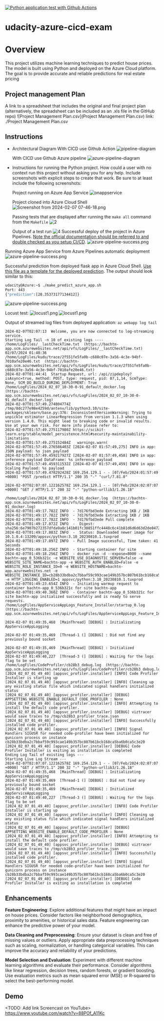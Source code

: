 
[![Python application test with Github Actions](https://github.com/tnbach1712/udacity-azure-cicd-exam/actions/workflows/pythonapp.yml/badge.svg)](https://github.com/tnbach1712/udacity-azure-cicd-exam/actions/workflows/pythonapp.yml)


# udacity-azure-cicd-exam

# Overview

This project utilizes machine learning techniques to predict house prices. The model is built using Python and deployed on the Azure Cloud platform. The goal is to provide accurate and reliable predictions for real estate pricing

## Project management Plan 
A link to a spreadsheet that includes the original and final project plan (alternatively, the spreadsheet can be included as an .xls file in the GitHub repo)
![Project Management Plan.csv](Project Management Plan.csv)
link: ./Project Management Plan.csv
## Instructions

 
* Architectural Diagram
  With CICD use Github Action
    ![pipeline-diagram](images/githubaction-pipeline-diagram.png)

  With CICD use Github Azure pipeline
    ![azure-pipeline-diagram](images/azure-pipeline-diagram.png)


* Instructions for running the Python project.  How could a user with no context run this project without asking you for any help.  Include screenshots with explicit steps to create that work. Be sure to at least include the following screenshots:

  Project running on Azure App Service
    ![onappservice](images/onappservice.png)

  Project cloned into Azure Cloud Shell
  ![Screenshot from 2024-02-07 07-46-18.png](images/1.png)

  Passing tests that are displayed after running the `make all` command from the `Makefile`
  ![2](images/2.png)

  Output of a test run
  ![4](images/4.png)
  Successful deploy of the project in Azure Pipelines.  [Note the official documentation should be referred to and double checked as you setup CI/CD](https://docs.microsoft.com/en-us/azure/devops/pipelines/ecosystems/python-webapp?view=azure-devops).
  ![azure-pipeline-success.png](images/azure-pipeline-success.png)

 Running Azure App Service from Azure Pipelines automatic deployment
![azure-pipeline-success.png](images/azure-pipeline-success.png)

 Successful prediction from deployed flask app in Azure Cloud Shell.  [Use this file as a template for the deployed prediction](https://github.com/udacity/nd082-Azure-Cloud-DevOps-Starter-Code/blob/master/C2-AgileDevelopmentwithAzure/project/starter_files/flask-sklearn/make_predict_azure_app.sh).
The output should look similar to this:
> 
```bash
udacity@Azure:~$ ./make_predict_azure_app.sh
Port: 443
{"prediction":[20.35373177134412]}
```
![azure-pipeline-success.png](images/5.png)

  Locust test:
  ![locust1.png](images/locust1.png)
  ![locust1.png](images/locust2.png)

Output of streamed log files from deployed application:
`
az webapp log tail
`
```
2024-02-07T02:07:13  Welcome, you are now connected to log-streaming service.
Starting Log Tail -n 10 of existing logs ----
/home/LogFiles/__lastCheckTime.txt  (https://bachtn-app.scm.azurewebsites.net/api/vfs/LogFiles/__lastCheckTime.txt)
02/07/2024 01:48:36
/home/LogFiles/kudu/trace/2f551fe5fa0b-c688c07e-3a56-4c3e-94bf-7010afe20e46.txt  (https://bachtn-app.scm.azurewebsites.net/api/vfs/LogFiles/kudu/trace/2f551fe5fa0b-c688c07e-3a56-4c3e-94bf-7010afe20e46.txt)
2024-02-07T01:44:41  Startup Request, url: /api/zipdeploy?isAsync=true, method: POST, type: request, pid: 87,1,14, ScmType: None, SCM_DO_BUILD_DURING_DEPLOYMENT: True
/home/LogFiles/2024_02_07_10-30-0-91_default_docker.log  (https://bachtn-app.scm.azurewebsites.net/api/vfs/LogFiles/2024_02_07_10-30-0-91_default_docker.log)
2024-02-07T01:57:49.274804774Z /tmp/8dc277e98e4259d/antenv/lib/python3.10/site-packages/sklearn/base.py:376: InconsistentVersionWarning: Trying to unpickle estimator LinearRegression from version 1.1.3 when using version 1.4.0. This might lead to breaking code or invalid results. Use at your own risk. For more info please refer to:
2024-02-07T01:57:49.275117980Z https://scikit-learn.org/stable/model_persistence.html#security-maintainability-limitations
2024-02-07T01:57:49.275152484Z   warnings.warn(
2024-02-07T01:57:49.276586403Z [2024-02-07 01:57:49,275] INFO in app: JSON payload: %s json_payload
2024-02-07T01:57:49.459217927Z [2024-02-07 01:57:49,458] INFO in app: inference payload DataFrame: %s inference_payload
2024-02-07T01:57:49.459311532Z [2024-02-07 01:57:49,459] INFO in app: Scaling Payload: %s payload
2024-02-07T01:57:49.478292428Z 169.254.129.1 - - [07/Feb/2024:01:57:49 +0000] "POST /predict HTTP/1.1" 200 35 "-" "curl/7.81.0"

2024-02-07T02:07:07.122162578Z 169.254.129.1 - - [07/Feb/2024:02:07:07 +0000] "GET / HTTP/1.1" 200 32 "-" "python-urllib3/1.26.18"

/home/LogFiles/2024_02_07_10-30-0-91_docker.log  (https://bachtn-app.scm.azurewebsites.net/api/vfs/LogFiles/2024_02_07_10-30-0-91_docker.log)
2024-02-07T01:49:17.782Z INFO  - 7d176fbd3ede Extracting 1KB / 1KB
2024-02-07T01:49:17.782Z INFO  - 7d176fbd3ede Extracting 1KB / 1KB
2024-02-07T01:49:17.782Z INFO  - 7d176fbd3ede Pull complete
2024-02-07T01:49:17.872Z INFO  -  Digest: sha256:6e7907b272357dfda9a8c141b01fc30851ffc4448c6c41b81d6d6d63d2de0472
2024-02-07T01:49:17.883Z INFO  -  Status: Downloaded newer image for 10.1.0.4:13209/appsvc/python:3.10_20230810.1.tuxprod
2024-02-07T01:49:17.897Z INFO  - Pull Image successful, Time taken: 41 Seconds
2024-02-07T01:49:18.256Z INFO  - Starting container for site
2024-02-07T01:49:18.256Z INFO  - docker run -d --expose=8000 --name bachtn-app_0_536b321c -e WEBSITE_USE_DIAGNOSTIC_SERVER=false -e WEBSITE_SITE_NAME=bachtn-app -e WEBSITE_AUTH_ENABLED=False -e WEBSITE_ROLE_INSTANCE_ID=0 -e WEBSITE_HOSTNAME=bachtn-app.azurewebsites.net -e WEBSITE_INSTANCE_ID=cb28b33bdba2c7bbaf59c993cae149b357bc807b61bcb168ca5ba6b0ca5c3e20 -e HTTP_LOGGING_ENABLED=1 appsvc/python:3.10_20230810.1.tuxprod 
2024-02-07T01:49:23.654Z INFO  - Initiating warmup request to container bachtn-app_0_536b321c for site bachtn-app
2024-02-07T01:49:40.360Z INFO  - Container bachtn-app_0_536b321c for site bachtn-app initialized successfully and is ready to serve requests.
/home/LogFiles/AppServiceAppLogs_Feature_Installer/startup_0.log  (https://bachtn-app.scm.azurewebsites.net/api/vfs/LogFiles/AppServiceAppLogs_Feature_Installer/startup_0.log)

2024-02-07 01:49:35,468  [MainThread] [DEBUG] : Initializating AppServiceAppLogging 

2024-02-07 01:49:35,469  [Thread-1 (] [DEBUG] : Did not find any previously bound socket

2024-02-07 01:49:35,469  [MainThread] [DEBUG] : Initialized AppServiceAppLogging
2024-02-07 01:49:40,227  [Thread-3 (] [DEBUG] : Waiting for the logs flag to be set
/home/LogFiles/CodeProfiler/cb28b3_debug.log  (https://bachtn-app.scm.azurewebsites.net/api/vfs/LogFiles/CodeProfiler/cb28b3_debug.log)
[2024_02_07_01_49_40] [appsvc_profiler.installer] [INFO] Code Profiler Installer is starting up
[2024_02_07_01_49_40] [appsvc_profiler.installer] [INFO] Cleaning up any existing status file which indicated signal handlers initialized status
[2024_02_07_01_49_40] [appsvc_profiler.installer] [DEBUG] APPSETTING_WEBSITE_ENABLE_DEFAULT_CODE_PROFILER : None
[2024_02_07_01_49_40] [appsvc_profiler.installer] [INFO] Attempting to install the default code profiler.
[2024_02_07_01_49_40] [appsvc_profiler.installer] [DEBUG] viztracer would save traces to /tmp/cb28b3_profiler_trace.json
[2024_02_07_01_49_40] [appsvc_profiler.installer] [INFO] Successfully installed code profiler.
[2024_02_07_01_49_40] [appsvc_profiler.installer] [INFO] Signal Handlers SIGUSR for needed code-profiler have been initialized for gunicorn process on instance cb28b33bdba2c7bbaf59c993cae149b357bc807b61bcb168ca5ba6b0ca5c3e20
[2024_02_07_01_49_40] [appsvc_profiler.installer] [DEBUG] Code Profiler Installer is exiting as installation is completed
Ending Log Tail of existing logs ---
Starting Live Log Stream ---
2024-02-07T02:07:07.122162578Z 169.254.129.1 - - [07/Feb/2024:02:07:07 +0000] "GET / HTTP/1.1" 200 32 "-" "python-urllib3/1.26.18"
2024-02-07 01:49:35,468  [MainThread] [DEBUG] : Initializating AppServiceAppLogging 
2024-02-07 01:49:35,469  [Thread-1 (] [DEBUG] : Did not find any previously bound socket
2024-02-07 01:49:35,469  [MainThread] [DEBUG] : Initialized AppServiceAppLogging
2024-02-07 01:49:40,227  [Thread-3 (] [DEBUG] : Waiting for the logs flag to be set
[2024_02_07_01_49_40] [appsvc_profiler.installer] [INFO] Code Profiler Installer is starting up
[2024_02_07_01_49_40] [appsvc_profiler.installer] [INFO] Cleaning up any existing status file which indicated signal handlers initialized status
[2024_02_07_01_49_40] [appsvc_profiler.installer] [DEBUG] APPSETTING_WEBSITE_ENABLE_DEFAULT_CODE_PROFILER : None
[2024_02_07_01_49_40] [appsvc_profiler.installer] [INFO] Attempting to install the default code profiler.
[2024_02_07_01_49_40] [appsvc_profiler.installer] [DEBUG] viztracer would save traces to /tmp/cb28b3_profiler_trace.json
[2024_02_07_01_49_40] [appsvc_profiler.installer] [INFO] Successfully installed code profiler.
[2024_02_07_01_49_40] [appsvc_profiler.installer] [INFO] Signal Handlers SIGUSR for needed code-profiler have been initialized for gunicorn process on instance cb28b33bdba2c7bbaf59c993cae149b357bc807b61bcb168ca5ba6b0ca5c3e20
[2024_02_07_01_49_40] [appsvc_profiler.installer] [DEBUG] Code Profiler Installer is exiting as installation is completed

```
## Enhancements

<b>Feature Engineering</b>: Explore additional features that might have an impact on house prices. Consider factors like neighborhood demographics, proximity to amenities, or historical sales data. Feature engineering can enhance the predictive power of your model.

<b>Data Cleaning and Preprocessing</b>: Ensure your dataset is clean and free of missing values or outliers. Apply appropriate data preprocessing techniques such as scaling, normalization, or handling categorical variables. This can improve the accuracy and reliability of your predictions.

<b>Model Selection and Evaluation</b>: Experiment with different machine learning algorithms and evaluate their performance. Consider algorithms like linear regression, decision trees, random forests, or gradient boosting. Use evaluation metrics such as mean squared error (MSE) or R-squared to select the best-performing model.
## Demo 

<TODO: Add link Screencast on YouTube>
https://www.youtube.com/watch?v=88POf_A11Kc

